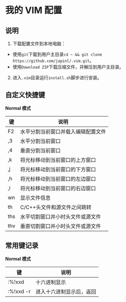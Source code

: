 我的 VIM 配置
=============

说明
----

1. 下载配置文件到本地电脑：
 - 使用`git`下载到用户主目录`cd ~ && git clone https://github.com/japinl/.vim.git`。
 - 使用`Download ZIP`下载压缩文件，并解压到用户主目录。
2. 进入`.vim`目录运行`install.sh`脚步进行安装。


自定义快捷键
------------

**Normal 模式**

| 键       | 说明                              |
|----------|-----------------------------------|
| F2       | 水平分割当前窗口并载入编辑配置文件|
| ,3       | 水平分割当前窗口                  |
| ,4       | 垂直分割当前窗口                  |
| ,k       | 将光标移动到当前窗口的上方窗口    |
| ,j       | 将光标移动到当前窗口的下方窗口    |
| ,h       | 将光标移动到当前窗口的左边窗口    |
| ,l       | 将光标移动到当前窗口的右边窗口    |
| wn       | 显示文件信息                      |
| th       | C/C++头文件和源文件之间跳转       |
| ths      | 水平切割窗口并小时头文件或源文件  |
| thv      | 垂直切割窗口并小时头文件或源文件  |

常用键记录
----------

**Normal 模式**

| 键       | 说明                              |
|----------|-----------------------------------|
| :%!xxd   | 十六进制显示                      |
| :%!xxd -r| 进入十六进制显示后，返回          |
